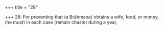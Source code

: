 +++
title = "28"

+++
28. For preventing that (a Brāhmaṇa) obtains a wife, food, or money, (he must) in each case (remain chaste) during a year,
